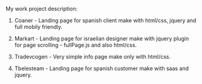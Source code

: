 My work project description:

1) Coaner - Landing page for spanish client make with html/css, jquery and full mobily friendly.

2) Markart - Landing page for israelian designer make with jquery plugin for page scrolling - fullPage.js and also html/css.

3) Tradevcogen - Very simple info page make only with html/css.

4) Tbelesteam - Landing page for spanish customer make with saas and jquery.
